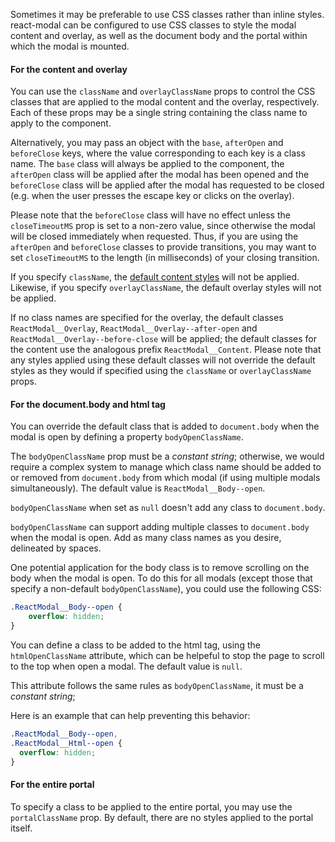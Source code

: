 Sometimes it may be preferable to use CSS classes rather than inline styles.
react-modal can be configured to use CSS classes to style the modal content and
overlay, as well as the document body and the portal within which the modal is
mounted.

#### For the content and overlay

You can use the `className` and `overlayClassName` props to control the CSS
classes that are applied to the modal content and the overlay, respectively.
Each of these props may be a single string containing the class name to apply
to the component.

Alternatively, you may pass an object with the `base`, `afterOpen` and
`beforeClose` keys, where the value corresponding to each key is a class name.
The `base` class will always be applied to the component, the `afterOpen` class
will be applied after the modal has been opened and the `beforeClose` class
will be applied after the modal has requested to be closed (e.g. when the user
presses the escape key or clicks on the overlay).

Please note that the `beforeClose` class will have no effect unless the
`closeTimeoutMS` prop is set to a non-zero value, since otherwise the modal
will be closed immediately when requested.  Thus, if you are using the
`afterOpen` and `beforeClose` classes to provide transitions, you may want to
set `closeTimeoutMS` to the length (in milliseconds) of your closing
transition.

If you specify `className`, the [default content styles](README.md) will not be
applied.  Likewise, if you specify `overlayClassName`, the default overlay
styles will not be applied.

If no class names are specified for the overlay, the default classes
`ReactModal__Overlay`, `ReactModal__Overlay--after-open` and
`ReactModal__Overlay--before-close` will be applied; the default classes for
the content use the analogous prefix `ReactModal__Content`.  Please note that
any styles applied using these default classes will not override the default
styles as they would if specified using the `className` or `overlayClassName`
props.

#### For the document.body and html tag

You can override the default class that is added to `document.body` when the
modal is open by defining a property `bodyOpenClassName`.

The `bodyOpenClassName` prop must be a *constant string*; otherwise, we would
require a complex system to manage which class name should be added to or
removed from `document.body` from which modal (if using multiple modals
simultaneously).  The default value is `ReactModal__Body--open`.

`bodyOpenClassName` when set as `null` doesn't add any class to `document.body`.

`bodyOpenClassName` can support adding multiple classes to `document.body` when
the modal is open. Add as many class names as you desire, delineated by spaces.

One potential application for the body class is to remove scrolling on the body
when the modal is open.  To do this for all modals (except those that specify a
non-default `bodyOpenClassName`), you could use the following CSS:

```CSS
.ReactModal__Body--open {
    overflow: hidden;
}
```

You can define a class to be added to the html tag, using the `htmlOpenClassName`
attribute, which can be helpeful to stop the page to scroll to the top when open
a modal. The default value is `null`.

This attribute follows the same rules as `bodyOpenClassName`, it must be a *constant string*;

Here is an example that can help preventing this behavior:

```CSS
.ReactModal__Body--open,
.ReactModal__Html--open {
  overflow: hidden;
}
```

#### For the entire portal

To specify a class to be applied to the entire portal, you may use the
`portalClassName` prop.  By default, there are no styles applied to the portal
itself.
